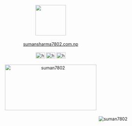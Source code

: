 <div id="header" align="center">
  <img src="https://media.giphy.com/media/M9gbBd9nbDrOTu1Mqx/giphy.gif" width="100"/>
</div>

<h4 align="center"></h4>
<p align="center">
<a href="https://www.sumansharma7802.com.np">sumansharma7802.com.np</a>
</p>

<h4 align="center"></h4>
<p align="center">
<a href="https://www.linkedin.com/in/suman-sharma-502785228/" target="blank"><img align="center" src="https://skillicons.dev/icons?i=linkedin" alt="https://www.linkedin.com/in/suman-sharma-502785228/" height="20" width="30" /></a>
  <a href="https://www.instagram.com/suman_sharma7802/" target="blank"><img align="center" src="https://skillicons.dev/icons?i=instagram" alt="https://www.instagram.com/suman_sharma7802/" height="20" width="30" /></a>
<a href="https://www.facebook.com/suman7802" target="blank"><img align="center" src="https://raw.githubusercontent.com/rahuldkjain/github-profile-readme-generator/master/src/images/icons/Social/facebook.svg" alt="https://www.facebook.com/suman7802" height="20" width="30" /></a>
</p>

<h4 align="center"></h4>
<p align="center">
<img align="center" src="https://github-readme-streak-stats.herokuapp.com/?user=suman7802&" alt="suman7802" height="150cm" width="300cm" />
</p>

<h4 align="right"></h4>
<p align="right">
<img src="https://komarev.com/ghpvc/?username=suman7802&label=Profile%20views&color=0e75b6&style=flat" alt="suman7802" />
</p>
